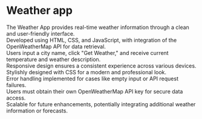 # Weather app
The Weather App provides real-time weather information through a clean and user-friendly interface.<br>
Developed using HTML, CSS, and JavaScript, with integration of the OpenWeatherMap API for data retrieval.<br>
Users input a city name, click "Get Weather," and receive current temperature and weather description.<br>
Responsive design ensures a consistent experience across various devices.<br>
Stylishly designed with CSS for a modern and professional look.<br>
Error handling implemented for cases like empty input or API request failures.<br>
Users must obtain their own OpenWeatherMap API key for secure data access.<br>
Scalable for future enhancements, potentially integrating additional weather information or forecasts.
